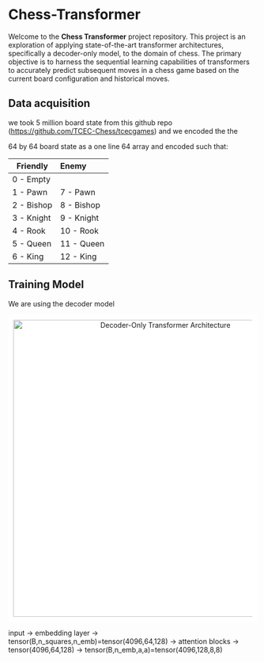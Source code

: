 # Chess-Transformer

Welcome to the **Chess Transformer** project repository. This project is an exploration of applying state-of-the-art transformer architectures, specifically a decoder-only model, to the domain of chess. The primary objective is to harness the sequential learning capabilities of transformers to accurately predict subsequent moves in a chess game based on the current board configuration and historical moves.

## Data acquisition

we took 5 million board state from this github repo (https://github.com/TCEC-Chess/tcecgames) and we encoded the the 

64 by 64 board state as a one line 64 array and encoded such that:


| Friendly   | Enemy      |
| ---------- | :--------- |
| 0 - Empty  |            |
| 1 - Pawn   | 7 - Pawn   |
| 2 - Bishop | 8 - Bishop |
| 3 - Knight | 9 - Knight |
| 4 - Rook   | 10 - Rook  |
| 5 - Queen  | 11 - Queen |
| 6 - King   | 12 - King  |

## Training Model 

We are using the decoder model
<p align="center" style="background-color: white; padding: 10px;">
  <img src="https://i.sstatic.net/bWnx0.png" alt="Decoder-Only Transformer Architecture" width="600"/>
</p>

input -> embedding layer -> tensor(B,n_squares,n_emb)=tensor(4096,64,128)
-> attention blocks -> tensor(4096,64,128) -> tensor(B,n_emb,a,a)=tensor(4096,128,8,8)
